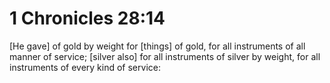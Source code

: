 # 1 Chronicles 28:14

[He gave] of gold by weight for [things] of gold, for all instruments of all manner of service; [silver also] for all instruments of silver by weight, for all instruments of every kind of service: